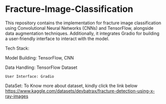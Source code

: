 # Fracture-Image-Classification
This repository contains the implementation for fracture image classification using Convolutional Neural Networks (CNNs) and TensorFlow, alongside data augmentation techniques. Additionally, it integrates Gradio for building a user-friendly interface to interact with the model.

Tech Stack:

  Model Building: TensorFlow, CNN

  Data Handling: TensorFlow Dataset

    User Interface: Gradio

DataSet:
  To Know more about dataset, kindly click the link below
    https://www.kaggle.com/datasets/devbatrax/fracture-detection-using-x-ray-images
